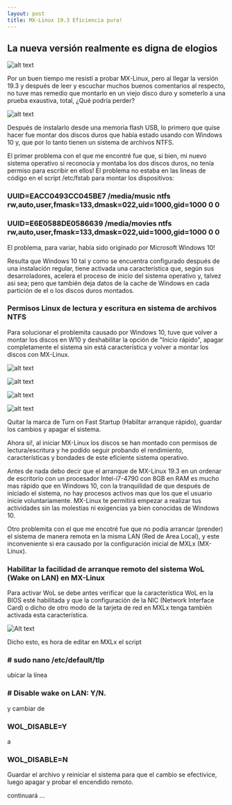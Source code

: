 ```yaml
---
layout: post
title: MX-Linux 19.3 Eficiencia pura!
---
```


## La nueva versión realmente es digna de elogios

![alt text](https://github.com/MrGmaw/MrGmaw.github.io/blob/master/images/MX-Linux-19.3-Desktop-1024x576.jpg?raw=true "MX-Linux 19.3")

Por un buen tiempo me resistí a probar MX-Linux, pero al llegar la versión 19.3 y después de leer y escuchar muchos buenos comentarios al respecto, no tuve mas remedio que montarlo en un viejo disco duro y someterlo a una prueba exaustiva, total, ¿Qué podría perder?

![alt text](https://github.com/MrGmaw/MrGmaw.github.io/blob/master/images/DiscoDuro160gb.jpeg?raw=true "Un viejo disco duro")

Después de instalarlo desde una memoria flash USB, lo primero que quise hacer fue montar dos discos duros que había estado usando con Windows 10 y, que por lo tanto tienen un sistema de archivos NTFS.

El primer problema con el que me encontré fue que, si bien, mi nuevo sistema operativo si reconocía y montaba los dos discos duros, no tenía permiso para escribir en ellos! El problema no estaba en las lineas de código en el script /etc/fstab para montar los dispositivos:

### UUID=EACC0493CC045BE7 /media/music ntfs rw,auto,user,fmask=133,dmask=022,uid=1000,gid=1000 0 0
### UUID=E6E0588DE0586639 /media/movies ntfs rw,auto,user,fmask=133,dmask=022,uid=1000,gid=1000 0 0

El problema, para variar, había sido originado por Microsoft Windows 10! 

Resulta que Windows 10 tal y como se encuentra configurado después de una instalación regular, tiene activada una característica que, según sus desarroladores, acelera el proceso de inicio del sistema operativo y, talvez asi sea; pero que también deja datos de la cache de Windows en cada partición de el o los discos duros montados.

### Permisos Linux de lectura y escritura en sistema de archivos NTFS

Para solucionar el problemita causado por Windows 10, tuve que volver a montar los discos en W10 y deshabilitar la opción de "Inicio rápido", apagar completamente el sistema sin está característica y volver a montar los discos con MX-Linux.

![alt text](https://github.com/MrGmaw/MrGmaw.github.io/blob/master/images/fast-startup-disable-02.jpeg?raw=true "Fast startup")

![alt text](https://github.com/MrGmaw/MrGmaw.github.io/blob/master/images/fast-startup-disable-03.jpg?raw=true "Fast startup")

![alt text](https://github.com/MrGmaw/MrGmaw.github.io/blob/master/images/fast-startup-disable-04.jpg?raw=true "Fast startup")

![alt text](https://github.com/MrGmaw/MrGmaw.github.io/blob/master/images/fast_start_5.png?raw=true "Fast startup")

Quitar la marca de Turn on Fast Startup (Habiltar arranque rápido), guardar los cambios y apagar el sistema.

Ahora si!, al iniciar MX-Linux los discos se han montado con permisos de lectura/escritura y he podido seguir probando el rendimiento, características y bondades de este eficiente sistema operativo.

Antes de nada debo decir que el arranque de MX-Linux 19.3 en un ordenar de escritorio con un procesador Intel-i7-4790 con 8GB en RAM es mucho mas rápido que en Windows 10, con la tranquilidad de que después de iniciado el sistema, no hay procesos activos mas que los que el usuario inicie voluntariamente. MX-Linux te permitirá empezar a realizar tus actividades sin las molestias ni exigencias ya bien conocidas de Windows 10.

Otro problemita con el que me encotré fue que no podía arrancar (prender) el sistema de manera remota en la misma LAN (Red de Area Local), y este inconveniente si era causado por la configuración inicial de MXLx (MX-Linux).

### Habilitar la facilidad de arranque remoto del sistema WoL (Wake on LAN) en MX-Linux

Para activar WoL se debe antes verificar que la característica WoL en la BIOS esté habilitada y que la configuración de la NIC (Network Interface Card) o dicho de otro modo de la tarjeta de red en MXLx tenga también activada esta característica. 

![Alt text](https://github.com/MrGmaw/MrGmaw.github.io/blob/master/images/nicMagic.png?raw=true "Configuración conexión de red MXLx")

Dicho esto, es hora de editar en MXLx el script

### # sudo nano /etc/default/tlp
ubicar la línea
### # Disable wake on LAN: Y/N.
y cambiar de
###  WOL_DISABLE=Y
a
### WOL_DISABLE=N

Guardar el archivo y reiniciar el sistema para que el cambio se efectivice, luego apagar y probar el encendido remoto.


continuará ...




